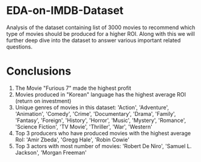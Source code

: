 # EDA-on-IMDB-Dataset
Analysis of the dataset containing list of 3000 movies to recommend which type of movies should be produced for a higher ROI. Along with this we will further deep dive into the dataset to answer various important related questions.
# Conclusions
1. The Movie "Furious 7" made the highest profit
2. Movies produced in "Korean" language has the highest average ROI (return on investment)
3. Unique genres of movies in this dataset: 'Action', 'Adventure', 'Animation', 'Comedy', 'Crime', 'Documentary', 'Drama', 'Family', 'Fantasy', 'Foreign', 'History', 'Horror', 'Music', 'Mystery', 'Romance', 'Science Fiction', 'TV Movie', 'Thriller', 'War', 'Western'
4. Top 3 producers who have produced movies with the highest average RoI: 'Amir Zbeda', 'Gregg Hale', 'Robin Cowie'
5. Top 3 actors with most number of movies: 'Robert De Niro', 'Samuel L. Jackson', 'Morgan Freeman'
